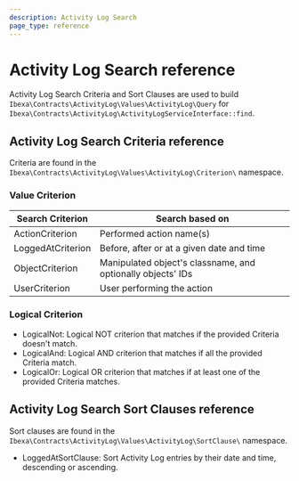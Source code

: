 ```yaml
---
description: Activity Log Search
page_type: reference
---
```


# Activity Log Search reference

Activity Log Search Criteria and Sort Clauses are used to build `Ibexa\Contracts\ActivityLog\Values\ActivityLog\Query` for `Ibexa\Contracts\ActivityLog\ActivityLogServiceInterface::find`.

## Activity Log Search Criteria reference

Criteria are found in the `Ibexa\Contracts\ActivityLog\Values\ActivityLog\Criterion\` namespace.

### Value Criterion

| Search Criterion  | Search based on                                             |
|-------------------|-------------------------------------------------------------|
| ActionCriterion   | Performed action name(s)                                    |
| LoggedAtCriterion | Before, after or at a given date and time                   |
| ObjectCriterion   | Manipulated object's classname, and optionally objects' IDs |
| UserCriterion     | User performing the action                                  |

### Logical Criterion

- LogicalNot: Logical NOT criterion that matches if the provided Criteria doesn't match.
- LogicalAnd: Logical AND criterion that matches if all the provided Criteria match.
- LogicalOr: Logical OR criterion that matches if at least one of the provided Criteria matches.

## Activity Log Search Sort Clauses reference

Sort clauses are found in the `Ibexa\Contracts\ActivityLog\Values\ActivityLog\SortClause\` namespace.

- LoggedAtSortClause: Sort Activity Log entries by their date and time, descending or ascending.
